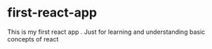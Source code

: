 # first-react-app
This is my first react app . Just for learning and understanding basic concepts of react
